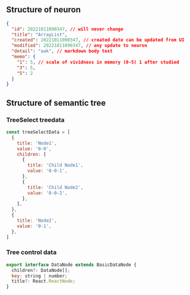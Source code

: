## Structure of neuron

```json
{
  "id": 20221011090347, // will never change
  "title": "ArrayList",
  "created": 20221011090347, // created date can be updated from UI
  "modified": 20221011090347, // any update to neuron
  "detail": "aak", // markdown body text
  "memo": {
    "1": 5, // scale of vividness in memory (0-5) 1 after studied
    "3": 5,
    "5": 2
  }
}
```

## Structure of semantic tree

### TreeSelect treedata

```js
const treeSelectData = [
  {
    title: 'Node1',
    value: '0-0',
    children: [
      {
        title: 'Child Node1',
        value: '0-0-1',
      },
      {
        title: 'Child Node2',
        value: '0-0-2',
      },
    ],
  },
  {
    title: 'Node2',
    value: '0-1',
  },
]
```

### Tree control data

```js
export interface DataNode extends BasicDataNode {
  children?: DataNode[];
  key: string | number;
  title?: React.ReactNode;
}
```

